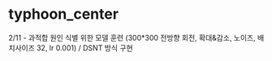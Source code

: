 # typhoon_center

2/11  -  과적합 원인 식별 위한 모델 훈련 (300*300 전방향 회전, 확대&감소, 노이즈, 배치사이즈 32, lr 0.001)  /   DSNT 방식 구현 
